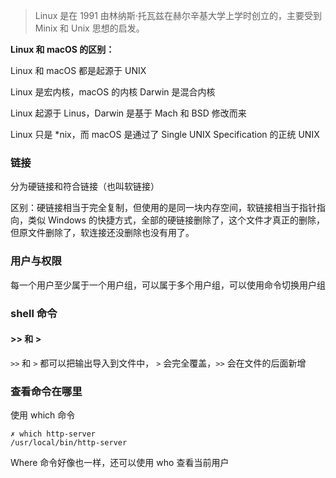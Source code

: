 > Linux 是在 1991 由林纳斯·托瓦兹在赫尔辛基大学上学时创立的，主要受到 Minix 和 Unix 思想的启发。

**Linux 和 macOS 的区别：**

Linux 和 macOS 都是起源于 UNIX

Linux 是宏内核，macOS 的内核 Darwin 是混合内核

Linux 起源于 Linus，Darwin 是基于 Mach 和 BSD 修改而来

Linux 只是 \*nix，而 macOS 是通过了 Single UNIX Specification 的正统 UNIX

### 链接

分为硬链接和符合链接（也叫软链接）

区别：硬链接相当于完全复制，但使用的是同一块内存空间，软链接相当于指针指向，类似 Windows 的快捷方式，全部的硬链接删除了，这个文件才真正的删除，但原文件删除了，软连接还没删除也没有用了。

### 用户与权限

每一个用户至少属于一个用户组，可以属于多个用户组，可以使用命令切换用户组

### shell 命令

#### >> 和 >

`>>` 和 `>` 都可以把输出导入到文件中， `>` 会完全覆盖，`>>` 会在文件的后面新增

### 查看命令在哪里

使用 which 命令

```
✗ which http-server
/usr/local/bin/http-server
```

Where 命令好像也一样，还可以使用 who 查看当前用户
